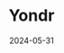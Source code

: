 ---  
layout: startup_page  
title: "Yondr"  
id: "yondrgroup.com"  
permalink: "/yondryondrgroup.com05312024/"  
website: "https://www.yondrgroup.com/"  
funding_round: "Debt"  
funding_amount: "$150M"  
investors: "International Finance Corporation (IFC)"  
about: "Yondr is an Amsterdam-based hyperscale data centre group specializing in delivering and operating dedicated, scalable infrastructure. They are developing Malaysia's largest hyperscale data centre campus, furthering access to AI-cloud workloads and boosting regional productivity."  
markets: "Data Centers, Cloud Computing, AI"  
hq: "Amsterdam, North Holland, Netherlands"  
founded_year: "2019"  
linkedin: "https://www.linkedin.com/company/yondrgroup"  
twitter: "https://twitter.com/yondr4"  
instagram: ""  
facebook: ""  
crunchbase: "https://www.crunchbase.com/organization/yondr"  
pitchbook: "https://pitchbook.com/profiles/company/465765-49"  

date_display: "31-May-2024"  
date: "2024-05-31"

# SEO Optimization  
meta_title: "Yondr - Debt Funding ($150M)"  
meta_description: "Yondr, Yondr is an Amsterdam-based hyperscale data centre group specializing in delivering and operating dedicated, scalable infrastructure. They are develop..."  
meta_keywords: "Yondr, Data Centers, Cloud Computing, AI, Debt funding"  
canonical_url: "https://startup.projectstartups.com/yondryondrgroup.com05312024/"  
---